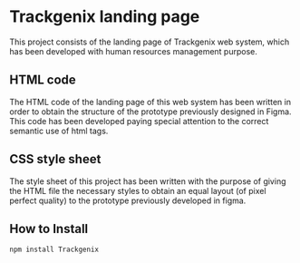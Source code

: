# Trackgenix landing page

This project consists of the landing page of Trackgenix web system, which has been developed with human resources management purpose.

## HTML code

The HTML code of the landing page of this web system has been written in order to obtain the structure of the prototype previously designed in Figma. This code has been developed paying special attention to the correct semantic use of html tags.

## CSS style sheet

The style sheet of this project has been written with the purpose of giving the HTML file the necessary styles to obtain an equal layout (of pixel perfect quality) to the prototype previously developed in figma.

## How to Install

```
npm install Trackgenix
```